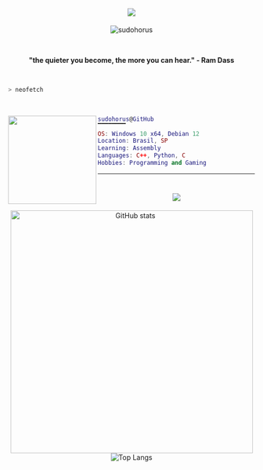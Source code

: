 <h1 align="center">
    <img src="https://readme-typing-svg.herokuapp.com/?font=Righteous&color=FFFFFF&size=35&center=true&vCenter=true&width=500&height=70&duration=4000&lines=Hi!+👋;+I'm+Horus!;" />
</h1>

<p align="center">
  <img src="https://komarev.com/ghpvc/?username=sudohorus&label=Profile%20views&color=blueviolet&style=flat" alt="sudohorus" />
</p>
<br>

<p align="center">
  <strong>"the quieter you become, the more you can hear." - Ram Dass</strong>
</p>
<br>

```zsh
> neofetch
```
<br>

<a href="#"><img align="left" src="https://i.imgur.com/nE36Ci0.png" width="180"/> 

```lua
sudohorus@GitHub
▔▔▔▔▔▔▔▔
OS: Windows 10 x64, Debian 12
Location: Brasil, SP
Learning: Assembly
Languages: C++, Python, C
Hobbies: Programming and Gaming
```

<hr>
<h1 align="center">
    <img src="https://readme-typing-svg.herokuapp.com/?font=Righteous&color=FFFFFF&size=35&center=true&vCenter=true&width=500&height=70&duration=4000&lines=ActivityStats;" />
</h1>

<div align="center">
  <img src="https://github-readme-stats.vercel.app/api?username=sudohorus&show_icons=true&theme=omni&hide_border=true" alt="GitHub stats" width="495px">
  <br>
  <img src="https://github-readme-stats.vercel.app/api/wakatime?username=sudohorus&theme=omni&hide_border=true&layout=compact" alt="Top Langs">
</div>

<!--
<div align=center>
  <img width=390 src="https://github-readme-streak-stats-salesp07.vercel.app/?user=sudohorus&count_private=true&theme=radical&hide_border=true&layout=compact" alt="streak stats"/>
</div>

<p align="center">
  <img src="https://github-readme-stats.vercel.app/api/wakatime?username=sudohorus&hide_border=true&theme=radical&layout=compact" />
</p>
-->




